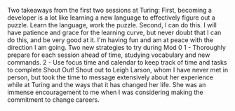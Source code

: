 Two takeaways from the first two sessions at Turing:
First, becoming a developer is a lot like learning a new language to effectively figure out a puzzle. Learn the language, work the puzzle.
Second, I can do this. I will have patience and grace for the learning curve, but never doubt that I can do this, and be very good at it. I'm having fun and am at peace with the direction I am going.
Two new strategies to try during Mod 0
1 - Thoroughly prepare for each session ahead of time, studying vocabulary and new commands.
2 - Use focus time and calendar to keep track of time and tasks to complete
Shout Out!
Shout out to Leigh Larson, whom I have never met in person, but took the time to message extensively about her experience while at Turing and the ways that it has changed her life. She was an immense encouragement to me when I was considering making the commitment to change careers.
